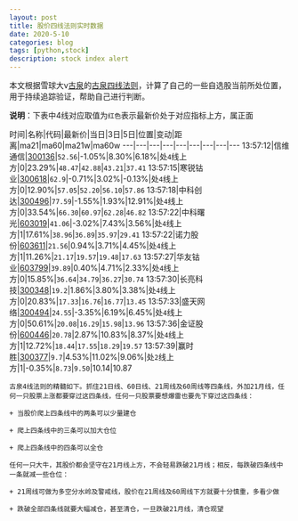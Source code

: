 ```yaml
---
layout: post
title: 股价四线法则实时数据
date: 2020-5-10
categories: blog
tags: [python,stock]
description: stock index alert
---
```



本文根据雪球大v[古泉](https://xueqiu.com/u/7148646888)的[古泉四线法则](https://xueqiu.com/7148646888/130498192)，计算了自己的一些自选股当前所处位置，用于持续追踪验证，帮助自己进行判断。

**说明**：下表中4线对应取值为`红色`表示最新价处于对应指标上方，属正面

时间|名称|代码|最新价|当日|3日|5日|位置|变动|距离|ma21|ma60|ma21w|ma60w
---|---|---|---|---|---|---|---|---
13:57:12|信维通信|[300136](https://xueqiu.com/S/SZ300136)|`52.56`|-1.05%|8.30%|6.18%|处`4`线上方|0|23.29%|`48.47`|`42.88`|`43.21`|`37.41`
13:57:15|寒锐钴业|[300618](https://xueqiu.com/S/SZ300618)|`62.9`|-0.71%|3.02%|-0.13%|处`4`线上方|0|12.90%|`57.05`|`52.20`|`56.10`|`57.86`
13:57:18|中科创达|[300496](https://xueqiu.com/S/SZ300496)|`77.59`|-1.55%|1.93%|12.91%|处`4`线上方|0|33.54%|`66.30`|`60.97`|`62.28`|`46.82`
13:57:22|中科曙光|[603019](https://xueqiu.com/S/SH603019)|`41.06`|-3.02%|7.43%|3.56%|处`4`线上方|1|17.61%|`38.96`|`36.89`|`35.97`|`29.41`
13:57:22|诺力股份|[603611](https://xueqiu.com/S/SH603611)|`21.56`|0.94%|3.71%|4.45%|处`4`线上方|1|11.26%|`21.17`|`19.57`|`19.48`|`17.63`
13:57:27|华友钴业|[603799](https://xueqiu.com/S/SH603799)|`39.89`|0.40%|4.71%|2.33%|处`4`线上方|0|15.85%|`36.64`|`34.79`|`36.27`|`30.74`
13:57:30|长亮科技|[300348](https://xueqiu.com/S/SZ300348)|`19.2`|1.86%|3.80%|3.38%|处`4`线上方|0|20.83%|`17.33`|`16.76`|`16.77`|`13.45`
13:57:33|盛天网络|[300494](https://xueqiu.com/S/SZ300494)|`24.55`|-3.35%|6.19%|6.45%|处`4`线上方|0|50.61%|`20.08`|`16.29`|`15.98`|`13.96`
13:57:36|金证股份|[600446](https://xueqiu.com/S/SH600446)|`20.78`|2.87%|10.83%|8.37%|处`4`线上方|1|12.72%|`18.44`|`17.55`|`18.29`|`19.57`
13:57:39|赢时胜|[300377](https://xueqiu.com/S/SZ300377)|`9.7`|4.53%|11.02%|9.06%|处`2`线上方|1|-0.35%|`8.73`|`9.50`|10.14|10.87

```
古泉4线法则的精髓如下。抓住21日线、60日线、21周线及60周线等四条线，外加21月线，任何一只股票上涨都要穿过这四条线，任何一只股票要想爆雷也要先下穿过这四条线：

+ 当股价爬上四条线中的两条可以少量建仓

+ 爬上四条线中的三条可以加大仓位

+ 爬上四条线中的四条可以全仓

任何一只大牛，其股价都会坚守在21月线上方，不会轻易跌破21月线；相反，每跌破四条线中一条就减一些仓位：

+ 21周线可做为多空分水岭及警戒线，股价在21周线及60周线下方就要十分慎重，多看少做

+ 跌破全部四条线就要大幅减仓，甚至清仓，一旦跌破21月线，清仓观望
```